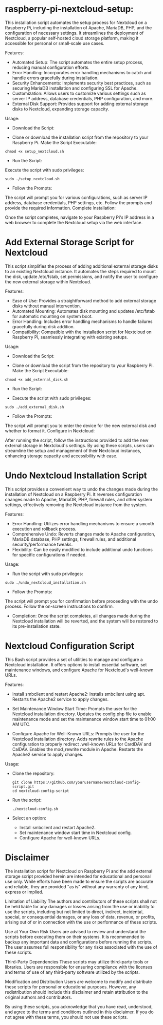 # raspberry-pi-nextcloud-setup:
This installation script automates the setup process for Nextcloud on a Raspberry Pi, including the installation of Apache, MariaDB, PHP, and the configuration of necessary settings. It streamlines the deployment of Nextcloud, a popular self-hosted cloud storage platform, making it accessible for personal or small-scale use cases.

Features:
- Automated Setup: The script automates the entire setup process, reducing manual configuration efforts.
- Error Handling: Incorporates error handling mechanisms to catch and handle errors gracefully during installation.
- Security Enhancements: Implements security best practices, such as securing MariaDB installation and configuring SSL for Apache.
- Customization: Allows users to customize various settings such as server IP address, database credentials, PHP configuration, and more.
- External Disk Support: Provides support for adding external storage disks to Nextcloud, expanding storage capacity.

Usage:
- Download the Script:

- Clone or download the installation script from the repository to your Raspberry Pi.
Make the Script Executable:
```
chmod +x setup_nextcloud.sh
```

- Run the Script:

Execute the script with sudo privileges:
```
sudo ./setup_nextcloud.sh
```

- Follow the Prompts:

The script will prompt you for various configurations, such as server IP address, database credentials, PHP settings, etc. Follow the prompts and provide the required information.
Complete Installation:

Once the script completes, navigate to your Raspberry Pi's IP address in a web browser to complete the Nextcloud setup via the web interface.

# Add External Storage Script for Nextcloud
This script simplifies the process of adding additional external storage disks to an existing Nextcloud instance. It automates the steps required to mount the disk, update /etc/fstab, set permissions, and notify the user to configure the new external storage within Nextcloud.

Features:
- Ease of Use: Provides a straightforward method to add external storage disks without manual intervention.
- Automated Mounting: Automates disk mounting and updates /etc/fstab for automatic mounting on system boot.
- Error Handling: Includes error handling mechanisms to handle failures gracefully during disk addition.
- Compatibility: Compatible with the installation script for Nextcloud on Raspberry Pi, seamlessly integrating with existing setups.

Usage:
- Download the Script:

- Clone or download the script from the repository to your Raspberry Pi.
Make the Script Executable:
```
chmod +x add_external_disk.sh
```

- Run the Script:

- Execute the script with sudo privileges:
```
sudo ./add_external_disk.sh
```

- Follow the Prompts:

The script will prompt you to enter the device for the new external disk and whether to format it.
Configure in Nextcloud:

After running the script, follow the instructions provided to add the new external storage in Nextcloud's settings.
By using these scripts, users can streamline the setup and management of their Nextcloud instances, enhancing storage capacity and accessibility with ease.

# Undo Nextcloud Installation Script
This script provides a convenient way to undo the changes made during the installation of Nextcloud on a Raspberry Pi. It reverses configuration changes made to Apache, MariaDB, PHP, firewall rules, and other system settings, effectively removing the Nextcloud instance from the system.

Features:
- Error Handling: Utilizes error handling mechanisms to ensure a smooth execution and rollback process.
- Comprehensive Undo: Reverts changes made to Apache configuration, MariaDB database, PHP settings, firewall rules, and additional security/performance tweaks.
- Flexibility: Can be easily modified to include additional undo functions for specific configurations if needed.

Usage:
- Run the script with sudo privileges:
```
sudo ./undo_nextcloud_installation.sh
```

- Follow the Prompts:

The script will prompt you for confirmation before proceeding with the undo process. Follow the on-screen instructions to confirm.

- Completion:
Once the script completes, all changes made during the Nextcloud installation will be reverted, and the system will be restored to its pre-installation state.

# Nextcloud Configuration Script
This Bash script provides a set of utilities to manage and configure a Nextcloud installation. It offers options to install essential software, set maintenance windows, and configure Apache for Nextcloud's well-known URLs.

Features:
- Install smbclient and restart Apache2:
Installs smbclient using apt.
Restarts the Apache2 service to apply changes.

- Set Maintenance Window Start Time:
Prompts the user for the Nextcloud installation directory.
Updates the config.php file to enable maintenance mode and set the maintenance window start time to 01:00 AM UTC.

- Configure Apache for Well-Known URLs:
Prompts the user for the Nextcloud installation directory.
Adds rewrite rules to the Apache configuration to properly redirect .well-known URLs for CardDAV and CalDAV.
Enables the mod_rewrite module in Apache.
Restarts the Apache2 service to apply changes.

Usage:
- Clone the repository:
  ```
  git clone https://github.com/yourusername/nextcloud-config-script.git
  cd nextcloud-config-script
  ```

- Run the script:
  ```
  ./nextcloud-config.sh
  ```

- Select an option:
  * Install smbclient and restart Apache2.
  * Set maintenance window start time in Nextcloud config.
  *  Configure Apache for well-known URLs.

# Disclaimer
The installation script for Nextcloud on Raspberry Pi and the add external storage script provided herein are intended for educational and personal use only. While efforts have been made to ensure the scripts are accurate and reliable, they are provided "as is" without any warranty of any kind, express or implied.

Limitation of Liability
The authors and contributors of these scripts shall not be held liable for any damages or losses arising from the use or inability to use the scripts, including but not limited to direct, indirect, incidental, special, or consequential damages, or any loss of data, revenue, or profits, arising out of or in connection with the use or performance of these scripts.

Use at Your Own Risk
Users are advised to review and understand the scripts before executing them on their systems. It is recommended to backup any important data and configurations before running the scripts. The user assumes full responsibility for any risks associated with the use of these scripts.

Third-Party Dependencies
These scripts may utilize third-party tools or libraries. Users are responsible for ensuring compliance with the licenses and terms of use of any third-party software utilized by the scripts.

Modification and Distribution
Users are welcome to modify and distribute these scripts for personal or educational purposes. However, any redistribution should include this disclaimer and retain attribution to the original authors and contributors.

By using these scripts, you acknowledge that you have read, understood, and agree to the terms and conditions outlined in this disclaimer. If you do not agree with these terms, you should not use these scripts.

